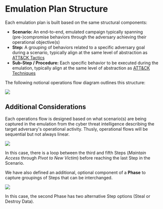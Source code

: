 # Emulation Plan Structure

Each emulation plan is built based on the same structural components:

- **Scenario:** An end-to-end, emulated campaign typically spanning (pre-)compromise behaviors through the adversary achieving their operational objective(s)
- **Step:** A grouping of behaviors related to a specific adversary goal during a scenario, typically align at the same level of abstraction as [ATT&CK Tactics](https://attack.mitre.org/tactics/)
- **Sub-Step / Procedure:** Each specific behavior to be executed during the emulation, typically align at the same level of abstraction as [ATT&CK Techniques](https://attack.mitre.org/techniques/)

The following notional operations flow diagram outlines this structure:

![](https://github.com/center-for-threat-informed-defense/adversary_emulation_library/blob/structural-documentation/notional_diagram.PNG)

## Additional Considerations

Each operations flow is designed based on what scenario(s) are being captured in the emulation from the cyber threat intelligence describing the target adversary's operational activity. Thusly, operational flows will be sequential but not always   linear.

![](https://github.com/center-for-threat-informed-defense/adversary_emulation_library/blob/structural-documentation/notional_diagram_loops.PNG)

In this case, there is a loop between the third and fifth Steps (*Maintain Access* through *Pivot to New Victim*) before reaching the last Step in the Scenario.

We have also defined an additional, optional component of a **Phase** to capture groupings of Steps that can be interchanged.

![](https://github.com/center-for-threat-informed-defense/adversary_emulation_library/blob/structural-documentation/notional_diagram_phases.PNG)

In this case, the second Phase has two alternative Step options (Steal or Destroy Data).
